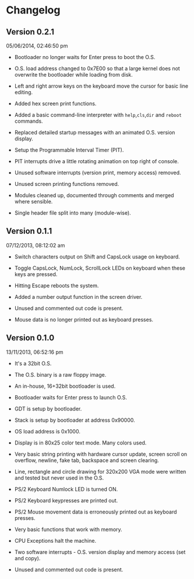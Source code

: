 # Changelog

## Version 0.2.1
05/06/2014, 02:46:50 pm

- Bootloader no longer waits for Enter press to boot the O.S.
- O.S. load address changed to 0x7E00 so that a large kernel does not overwrite
  the bootloader while loading from disk.

- Left and right arrow keys on the keyboard move the cursor for basic line
  editing.
- Added hex screen print functions.
- Added a basic command-line interpreter with `help`,`cls`,`dir` and `reboot`
  commands.
- Replaced detailed startup messages with an animated O.S. version display.

- Setup the Programmable Interval Timer (PIT).
- PIT interrupts drive a little rotating animation on top right of console.

- Unused software interrupts (version print, memory access) removed.
- Unused screen printing functions removed.
- Modules cleaned up, documented through comments and merged where sensible.
- Single header file split into many (module-wise).


## Version 0.1.1
07/12/2013, 08:12:02 am

- Switch characters output on Shift and CapsLock usage on keyboard.
- Toggle CapsLock, NumLock, ScrollLock LEDs on keyboard when these keys are
  pressed.
- Hitting Escape reboots the system.

- Added a number output function in the screen driver.
- Unused and commented out code is present.
- Mouse data is no longer printed out as keyboard presses.


## Version 0.1.0
13/11/2013, 06:52:16 pm

- It's a 32bit O.S.
- The O.S. binary is a raw floppy image.

- An in-house, 16+32bit bootloader is used.
- Bootloader waits for Enter press to launch O.S.
- GDT is setup by bootloader.
- Stack is setup by bootloader at address 0x90000.
- OS load address is 0x1000.

- Display is in 80x25 color text mode. Many colors used.
- Very basic string printing with hardware cursor update, screen scroll
  on overflow, newline, fake tab, backspace and screen clearing.
- Line, rectangle and circle drawing for 320x200 VGA mode
  were written and tested but never used in the O.S.

- PS/2 Keyboard Numlock LED is turned ON.
- PS/2 Keyboard keypresses are printed out.
- PS/2 Mouse movement data is erroneously printed out as keyboard presses.

- Very basic functions that work with memory.

- CPU Exceptions halt the machine.
- Two software interrupts - O.S. version display and memory
  access (set and copy).

- Unused and commented out code is present.